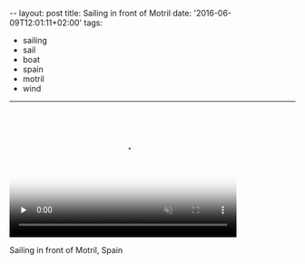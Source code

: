 --
layout: post
title: Sailing in front of Motril
date: '2016-06-09T12:01:11+02:00'
tags:
- sailing
- sail
- boat
- spain
- motril
- wind
---
<video id="embed-5db26a506f7a6000238288" class="crt-video crt-skin-default" width="400" height="225" poster="https://66.media.tumblr.com/tumblr_o8d67ve4Fh1tq106b_frame1.jpg" preload="none" muted data-crt-video data-crt-options='{"autoheight":null,"duration":5,"hdUrl":"https://ve.media.tumblr.com/tumblr_o8d67ve4Fh1tq106b.mp4","filmstrip":{"url":"https://67.media.tumblr.com/previews/tumblr_o8d67ve4Fh1tq106b_filmstrip.jpg","width":"200","height":"112"}}' crossorigin="anonymous">
    <source src="https://ve.media.tumblr.com/tumblr_o8d67ve4Fh1tq106b_480.mp4" type="video/mp4">
</source></video>

Sailing in front of Motril, Spain

